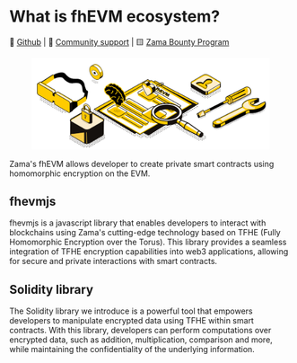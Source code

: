 # What is fhEVM ecosystem?

📁 [Github](https://github.com/zama-ai/fhevm) | 💛 [Community support](https://zama.ai/community) | 🟨 [Zama Bounty Program](https://github.com/zama-ai/bounty-program)

<figure><img src=".gitbook/assets/Zama (3).png" alt=""><figcaption></figcaption></figure>

Zama's fhEVM allows developer to create private smart contracts using homomorphic encryption on the EVM.

## fhevmjs

fhevmjs is a javascript library that enables developers to interact with blockchains using Zama's cutting-edge technology based on TFHE (Fully Homomorphic Encryption over the Torus). This library provides a seamless integration of TFHE encryption capabilities into web3 applications, allowing for secure and private interactions with smart contracts.

## Solidity library

The Solidity library we introduce is a powerful tool that empowers developers to manipulate encrypted data using TFHE within smart contracts. With this library, developers can perform computations over encrypted data, such as addition, multiplication, comparison and more, while maintaining the confidentiality of the underlying information.
